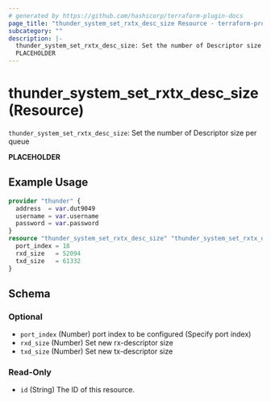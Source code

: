 ```yaml
---
# generated by https://github.com/hashicorp/terraform-plugin-docs
page_title: "thunder_system_set_rxtx_desc_size Resource - terraform-provider-thunder"
subcategory: ""
description: |-
  thunder_system_set_rxtx_desc_size: Set the number of Descriptor size per queue
  PLACEHOLDER
---
```


# thunder_system_set_rxtx_desc_size (Resource)

`thunder_system_set_rxtx_desc_size`: Set the number of Descriptor size per queue

__PLACEHOLDER__

## Example Usage

```terraform
provider "thunder" {
  address  = var.dut9049
  username = var.username
  password = var.password
}
resource "thunder_system_set_rxtx_desc_size" "thunder_system_set_rxtx_desc_size" {
  port_index = 18
  rxd_size   = 52094
  txd_size   = 61332
}
```

<!-- schema generated by tfplugindocs -->
## Schema

### Optional

- `port_index` (Number) port index to be configured (Specify port index)
- `rxd_size` (Number) Set new rx-descriptor size
- `txd_size` (Number) Set new tx-descriptor size

### Read-Only

- `id` (String) The ID of this resource.


